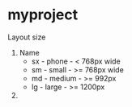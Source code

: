 # myproject
Layout size
  1. Name
      - sx - phone - < 768px wide
      - sm - small - >= 768px wide
      - md - medium - >= 992px
      - lg - large - >= 1200px
  2.
